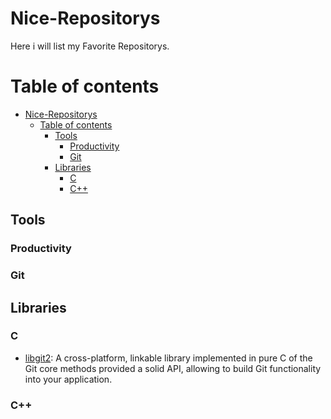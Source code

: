 # Nice-Repositorys
Here i will list my Favorite Repositorys.

Table of contents
=================
<!--ts-->
* [Nice-Repositorys]()
   * [Table of contents]()
      * [Tools]()
         * [Productivity]()
         * [Git]()
      * [Libraries]()
         * [C]()
         * [C++]()
<!--te-->

## Tools

### Productivity

### Git

## Libraries

### C
- [libgit2][]\: A cross-platform, linkable library implemented in pure C of the Git core methods provided a solid API, allowing to build Git functionality into your application.

### C++


<!-- Links --> 
[libgit2]: https://github.com/libgit2/libgit2

